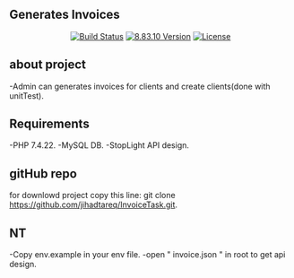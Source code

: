 ## Generates Invoices 

<p align="center">
<a href="https://travis-ci.org/laravel/framework"><img src="https://travis-ci.org/laravel/framework.svg" alt="Build Status"></a>
<a href="https://packagist.org/packages/laravel/framework?query=laravel%208#v8.83.10"><img src="https://img.shields.io/packagist/v/laravel/framework" alt=" 8.83.10 Version"></a>
<a href="https://packagist.org/packages/laravel/framework"><img src="https://img.shields.io/packagist/l/laravel/framework" alt="License"></a>
</p>

## about project

-Admin can generates invoices for clients and create clients(done with unitTest).


## Requirements
-PHP 7.4.22.
-MySQL DB.
-StopLight API design.

## gitHub repo

for downlowd project copy this line:
git clone https://github.com/jihadtareq/InvoiceTask.git.

## NT
-Copy env.example in your env file.
-open " invoice.json " in root  to get api design.
